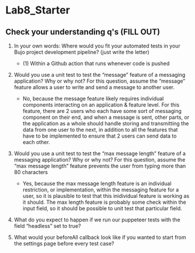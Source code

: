 # Lab8_Starter

## Check your understanding q's (FILL OUT)
1. In your own words: Where would you fit your automated tests in your Bujo project development pipeline? (just write the letter)
    - (1) Within a Github action that runs whenever code is pushed 

2. Would you use a unit test to test the “message” feature of a messaging application? Why or why not? For this question, assume the “message” feature allows a user to write and send a message to another user.
    - No, because the message feature likely requires individual components interacting on an application & feature level. For this feature, there are 2 users who each have some sort of messaging component on their end, and when a message is sent, other parts, or the application as a whole should handle storing and transmitting the data from one user to the next, in addition to all the features that have to be implemented to ensure that 2 users can send data to each other. 

3. Would you use a unit test to test the “max message length” feature of a messaging application? Why or why not? For this question, assume the “max message length” feature prevents the user from typing more than 80 characters
    - Yes, because the max message length feature is an individual restriction, or implementation, within the  messaging feature for a user, so it is plausible to test that this inidividual feature is working as it should. The max length feature is probably some check within the input field, so it should be possible to unit test that particular field.

4. What do you expect to happen if we run our puppeteer tests with the field “headless” set to true?

5. What would your beforeAll callback look like if you wanted to start from the settings page before every test case?

